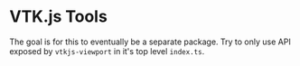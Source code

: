 # VTK.js Tools

The goal is for this to eventually be a separate package. Try to only use API
exposed by `vtkjs-viewport` in it's top level `index.ts`.

